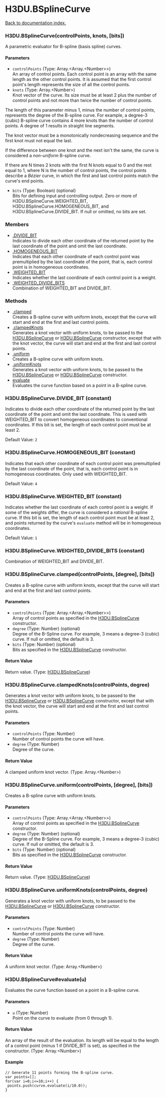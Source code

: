 # H3DU.BSplineCurve

[Back to documentation index.](index.md)

### H3DU.BSplineCurve(controlPoints, knots, [bits]) <a id='H3DU.BSplineCurve'></a>

A parametric evaluator for B-spline (basis spline) curves.

#### Parameters

* `controlPoints` (Type: Array.&lt;Array.&lt;Number>>)<br>
    An array of control points. Each control point is an array with the same length as the other control points. It is assumed that the first control point's length represents the size of all the control points.
* `knots` (Type: Array.&lt;Number>)<br>
    Knot vector of the curve. Its size must be at least 2 plus the number of control points and not more than twice the number of control points.

 The length of this parameter minus 1, minus the number of control points, represents the degree of the B-spline curve. For example, a degree-3 (cubic) B-spline curve contains 4 more knots than the number of control points. A degree of 1 results in straight line segments.

 The knot vector must be a monotonically nondecreasing sequence and the first knot must not equal the last.

 If the difference between one knot and the next isn't the same, the curve is considered a <i>non-uniform</i> B-spline curve.

 If there are N times 2 knots with the first N knots equal to 0 and the rest equal to 1, where N is the number of control points, the control points describe a <i>B&eacute;zier</i> curve, in which the first and last control points match the curve's end points.

* `bits` (Type: Boolean) (optional)<br>
    Bits for defining input and controlling output. Zero or more of H3DU.BSplineCurve.WEIGHTED_BIT, H3DU.BSplineCurve.HOMOGENEOUS_BIT, and H3DU.BSplineCurve.DIVIDE_BIT. If null or omitted, no bits are set.

### Members

* [.DIVIDE_BIT](#H3DU.BSplineCurve.DIVIDE_BIT)<br>Indicates to divide each other coordinate of the returned point
by the last coordinate of the point and omit the last
coordinate.
* [.HOMOGENEOUS_BIT](#H3DU.BSplineCurve.HOMOGENEOUS_BIT)<br>Indicates that each other coordinate of each control point
was premultiplied by the last coordinate of the point, that is,
each control point is in homogeneous coordinates.
* [.WEIGHTED_BIT](#H3DU.BSplineCurve.WEIGHTED_BIT)<br>Indicates whether the last coordinate of each control point is a
weight.
* [.WEIGHTED_DIVIDE_BITS](#H3DU.BSplineCurve.WEIGHTED_DIVIDE_BITS)<br>Combination of WEIGHTED_BIT and DIVIDE_BIT.

### Methods

* [.clamped](#H3DU.BSplineCurve.clamped)<br>Creates a B-spline curve with uniform knots, except that
the curve will start and end at the first and last control points.
* [.clampedKnots](#H3DU.BSplineCurve.clampedKnots)<br>Generates a knot vector with uniform knots, to be
passed to the <a href="H3DU.BSplineCurve.md">H3DU.BSplineCurve</a> or <a href="H3DU.BSplineCurve.md">H3DU.BSplineCurve</a> constructor,
except that with the knot vector, the curve will start and end at the
first and last control points.
* [.uniform](#H3DU.BSplineCurve.uniform)<br>Creates a B-spline curve with uniform knots.
* [.uniformKnots](#H3DU.BSplineCurve.uniformKnots)<br>Generates a knot vector with uniform knots, to be
passed to the <a href="H3DU.BSplineCurve.md">H3DU.BSplineCurve</a> or <a href="H3DU.BSplineCurve.md">H3DU.BSplineCurve</a> constructor.
* [evaluate](#H3DU.BSplineCurve_H3DU.BSplineCurve_evaluate)<br>Evaluates the curve function based on a point
in a B-spline curve.

### H3DU.BSplineCurve.DIVIDE_BIT <a id='H3DU.BSplineCurve.DIVIDE_BIT'></a> (constant)

Indicates to divide each other coordinate of the returned point
by the last coordinate of the point and omit the last
coordinate. This is used with WEIGHTED_BIT to convert
homogeneous coordinates to conventional coordinates.
If this bit is set, the length of each control point must be at least 2.

Default Value: `2`

### H3DU.BSplineCurve.HOMOGENEOUS_BIT <a id='H3DU.BSplineCurve.HOMOGENEOUS_BIT'></a> (constant)

Indicates that each other coordinate of each control point
was premultiplied by the last coordinate of the point, that is,
each control point is in homogeneous coordinates.
Only used with WEIGHTED_BIT.

Default Value: `4`

### H3DU.BSplineCurve.WEIGHTED_BIT <a id='H3DU.BSplineCurve.WEIGHTED_BIT'></a> (constant)

Indicates whether the last coordinate of each control point is a
weight. If some of the weights differ, the curve is
considered a <i>rational</i> B-spline curve.
If this bit is set, the length of each control point must be at least 2,
and points returned by the curve's <code>evaluate</code>
method will be in homogeneous coordinates.

Default Value: `1`

### H3DU.BSplineCurve.WEIGHTED_DIVIDE_BITS <a id='H3DU.BSplineCurve.WEIGHTED_DIVIDE_BITS'></a> (constant)

Combination of WEIGHTED_BIT and DIVIDE_BIT.

### H3DU.BSplineCurve.clamped(controlPoints, [degree], [bits]) <a id='H3DU.BSplineCurve.clamped'></a>

Creates a B-spline curve with uniform knots, except that
the curve will start and end at the first and last control points.

#### Parameters

* `controlPoints` (Type: Array.&lt;Array.&lt;Number>>)<br>
    Array of control points as specified in the <a href="H3DU.BSplineCurve.md">H3DU.BSplineCurve</a> constructor.
* `degree` (Type: Number) (optional)<br>
    Degree of the B-Spline curve. For example, 3 means a degree-3 (cubic) curve. If null or omitted, the default is 3.
* `bits` (Type: Number) (optional)<br>
    Bits as specified in the <a href="H3DU.BSplineCurve.md">H3DU.BSplineCurve</a> constructor.

#### Return Value

Return value. (Type: <a href="H3DU.BSplineCurve.md">H3DU.BSplineCurve</a>)

### H3DU.BSplineCurve.clampedKnots(controlPoints, degree) <a id='H3DU.BSplineCurve.clampedKnots'></a>

Generates a knot vector with uniform knots, to be
passed to the <a href="H3DU.BSplineCurve.md">H3DU.BSplineCurve</a> or <a href="H3DU.BSplineCurve.md">H3DU.BSplineCurve</a> constructor,
except that with the knot vector, the curve will start and end at the
first and last control points.

#### Parameters

* `controlPoints` (Type: Number)<br>
    Number of control points the curve will have.
* `degree` (Type: Number)<br>
    Degree of the curve.

#### Return Value

A clamped uniform knot vector. (Type: Array.&lt;Number>)

### H3DU.BSplineCurve.uniform(controlPoints, [degree], [bits]) <a id='H3DU.BSplineCurve.uniform'></a>

Creates a B-spline curve with uniform knots.

#### Parameters

* `controlPoints` (Type: Array.&lt;Array.&lt;Number>>)<br>
    Array of control points as specified in the <a href="H3DU.BSplineCurve.md">H3DU.BSplineCurve</a> constructor.
* `degree` (Type: Number) (optional)<br>
    Degree of the B-Spline curve. For example, 3 means a degree-3 (cubic) curve. If null or omitted, the default is 3.
* `bits` (Type: Number) (optional)<br>
    Bits as specified in the <a href="H3DU.BSplineCurve.md">H3DU.BSplineCurve</a> constructor.

#### Return Value

Return value. (Type: <a href="H3DU.BSplineCurve.md">H3DU.BSplineCurve</a>)

### H3DU.BSplineCurve.uniformKnots(controlPoints, degree) <a id='H3DU.BSplineCurve.uniformKnots'></a>

Generates a knot vector with uniform knots, to be
passed to the <a href="H3DU.BSplineCurve.md">H3DU.BSplineCurve</a> or <a href="H3DU.BSplineCurve.md">H3DU.BSplineCurve</a> constructor.

#### Parameters

* `controlPoints` (Type: Number)<br>
    Number of control points the curve will have.
* `degree` (Type: Number)<br>
    Degree of the curve.

#### Return Value

A uniform knot vector. (Type: Array.&lt;Number>)

### H3DU.BSplineCurve#evaluate(u) <a id='H3DU.BSplineCurve_H3DU.BSplineCurve_evaluate'></a>

Evaluates the curve function based on a point
in a B-spline curve.

#### Parameters

* `u` (Type: Number)<br>
    Point on the curve to evaluate (from 0 through 1).

#### Return Value

An array of the result of
the evaluation. Its length will be equal to the
length of a control point (minus 1 if DIVIDE_BIT is set), as specified in the constructor. (Type: Array.&lt;Number>)

#### Example

    // Generate 11 points forming the B-spline curve.
    var points=[];
    for(var i=0;i<=10;i++) {
     points.push(curve.evaluate(i/10.0));
    }
